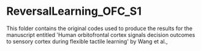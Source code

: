 # ReversalLearning_OFC_S1

This folder contains the original codes used to produce the results for the  manuscript entitled 'Human orbitofrontal cortex signals decision outcomes to sensory cortex during flexible tactile learning' by Wang et al.,
